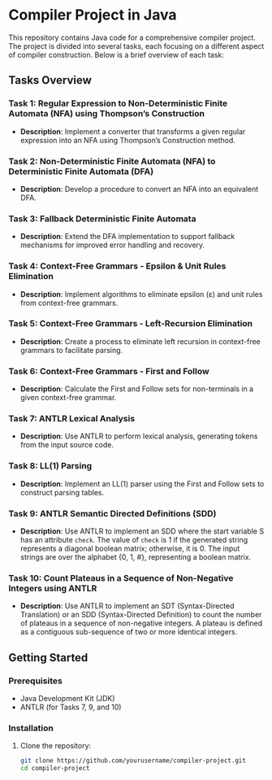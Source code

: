 # Compiler Project in Java

This repository contains Java code for a comprehensive compiler project. The project is divided into several tasks, each focusing on a different aspect of compiler construction. Below is a brief overview of each task:

## Tasks Overview

### **Task 1: Regular Expression to Non-Deterministic Finite Automata (NFA) using Thompson’s Construction**
- **Description**: Implement a converter that transforms a given regular expression into an NFA using Thompson’s Construction method.

### **Task 2: Non-Deterministic Finite Automata (NFA) to Deterministic Finite Automata (DFA)**
- **Description**: Develop a procedure to convert an NFA into an equivalent DFA.

### **Task 3: Fallback Deterministic Finite Automata**
- **Description**: Extend the DFA implementation to support fallback mechanisms for improved error handling and recovery.

### **Task 4: Context-Free Grammars - Epsilon & Unit Rules Elimination**
- **Description**: Implement algorithms to eliminate epsilon (ε) and unit rules from context-free grammars.

### **Task 5: Context-Free Grammars - Left-Recursion Elimination**
- **Description**: Create a process to eliminate left recursion in context-free grammars to facilitate parsing.

### **Task 6: Context-Free Grammars - First and Follow**
- **Description**: Calculate the First and Follow sets for non-terminals in a given context-free grammar.

### **Task 7: ANTLR Lexical Analysis**
- **Description**: Use ANTLR to perform lexical analysis, generating tokens from the input source code.

### **Task 8: LL(1) Parsing**
- **Description**: Implement an LL(1) parser using the First and Follow sets to construct parsing tables.

### **Task 9: ANTLR Semantic Directed Definitions (SDD)**
- **Description**: Use ANTLR to implement an SDD where the start variable S has an attribute `check`. The value of `check` is 1 if the generated string represents a diagonal boolean matrix; otherwise, it is 0. The input strings are over the alphabet {0, 1, #}, representing a boolean matrix.

### **Task 10: Count Plateaus in a Sequence of Non-Negative Integers using ANTLR**
- **Description**: Use ANTLR to implement an SDT (Syntax-Directed Translation) or an SDD (Syntax-Directed Definition) to count the number of plateaus in a sequence of non-negative integers. A plateau is defined as a contiguous sub-sequence of two or more identical integers.

## Getting Started

### Prerequisites
- Java Development Kit (JDK)
- ANTLR (for Tasks 7, 9, and 10)

### Installation
1. Clone the repository:
   ```bash
   git clone https://github.com/yourusername/compiler-project.git
   cd compiler-project

